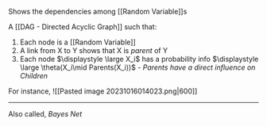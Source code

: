 Shows the dependencies among [[Random Variable]]s

A [[DAG - Directed Acyclic Graph]] such that:
1. Each node is a [[Random Variable]]
2. A link from X to Y shows that X is *parent* of Y
3. Each node $\displaystyle \large X_i$ has a probability info $\displaystyle \large \theta(X_i\mid Parents(X_i))$ - *Parents have a direct influence on Children*

For instance,
![[Pasted image 20231016014023.png|600]]

---
Also called, *Bayes Net*